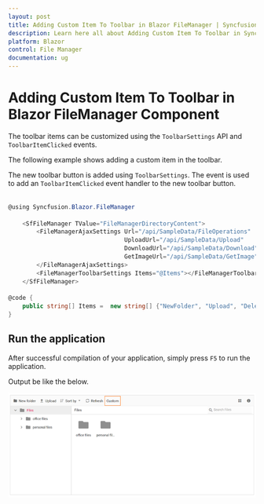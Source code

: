 ```yaml
---
layout: post
title: Adding Custom Item To Toolbar in Blazor FileManager | Syncfusion
description: Learn here all about Adding Custom Item To Toolbar in Syncfusion Blazor FileManager component and more.
platform: Blazor
control: File Manager
documentation: ug
---
```


# Adding Custom Item To Toolbar in Blazor FileManager Component

The toolbar items can be customized using the `ToolbarSettings` API and `ToolbarItemClicked` events.

The following example shows adding a custom item in the toolbar.

The new toolbar button is added using `ToolbarSettings`. The  event is used to add an `ToolbarItemClicked` event handler to the new toolbar button.

```csharp

@using Syncfusion.Blazor.FileManager

    <SfFileManager TValue="FileManagerDirectoryContent">
        <FileManagerAjaxSettings Url="/api/SampleData/FileOperations"
                                 UploadUrl="/api/SampleData/Upload"
                                 DownloadUrl="/api/SampleData/Download"
                                 GetImageUrl="/api/SampleData/GetImage">
        </FileManagerAjaxSettings>
        <FileManagerToolbarSettings Items="@Items"></FileManagerToolbarSettings>
    </SfFileManager>

@code {
    public string[] Items =  new string[] {"NewFolder", "Upload", "Delete", "Download", "Rename", "SortBy", "Refresh", "Selection", "View", "Details", "Custom"};
}

```

## Run the application

After successful compilation of your application, simply press `F5` to run the application.

Output be like the below.

![Custom Context Menu](../images/custom-tool.png)
